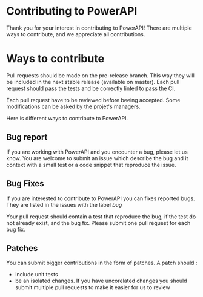 # Contributing to PowerAPI

Thank you for your interest in contributing to PowerAPI! There are multiple ways to contribute, and we appreciate all contributions.

# Ways to contribute

Pull requests should be made on the pre-release branch. This way they will be
included in the next stable release (available on master).
Each pull request should pass the tests and be correctly linted to pass the CI.

Each pull request have to be reviewed before beeing accepted. Some modifications can be
asked by the projet's managers.

Here is different ways to contribute to PowerAPI.

## Bug report

If you are working with PowerAPI and you encounter a bug, please let us know.
You are welcome to submit an issue which describe the bug and it context with a
small test or a code snippet that reproduce the issue.

## Bug Fixes

If you are interested to contribute to PowerAPI you can fixes reported bugs.
They are listed in the issues with the label _bug_

Your pull request should contain a test that reproduce the bug, if the test do
not already exist, and the bug fix.
Please submit one pull request for each bug fix.

## Patches

You can submit bigger contributions in the form of patches.
A patch should :

- include unit tests
- be an isolated changes. If you have uncorelated changes you should submit multiple pull requests to make it easier for us to review
